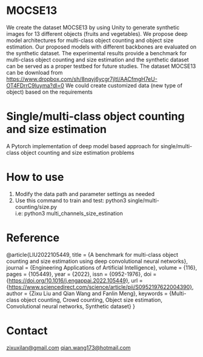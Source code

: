 # MOCSE13
We create the dataset MOCSE13 by using Unity to generate synthetic images for 13 different objects (fruits and vegetables). We propose deep model architectures for multi-class object counting and object size estimation. Our proposed models with different backbones are evaluated on the synthetic dataset. The experimental results provide a benchmark for multi-class object counting and size estimation and the synthetic dataset can be served as a proper testbed for future studies.
The dataset MOCSE13 can be download from https://www.dropbox.com/sh/8nqyj6ycgr7jltl/AACfmgH7eU-OT4FDrrC9luyma?dl=0
We could create customized data (new type of object) based on the requirements

# Single/multi-class object counting and size estimation
A Pytorch implementation of deep model based approach for single/multi-class object counting and size estimation problems

# How to use
1. Modify the data path and parameter settings as needed
2. Use this command to train and test: python3 single/multi-counting/size.py  
   i.e: python3 multi_channels_size_estination

# Reference
@article{LIU2022105449,
title = {A benchmark for multi-class object counting and size estimation using deep convolutional neural networks},
journal = {Engineering Applications of Artificial Intelligence},
volume = {116},
pages = {105449},
year = {2022},
issn = {0952-1976},
doi = {https://doi.org/10.1016/j.engappai.2022.105449},
url = {https://www.sciencedirect.com/science/article/pii/S0952197622004390},
author = {Zixu Liu and Qian Wang and Fanlin Meng},
keywords = {Multi-class object counting, Crowd counting, Object size estimation, Convolutional neural networks, Synthetic dataset}
}

# Contact
zixuxilan@gmail.com  qian.wang173@hotmail.com
